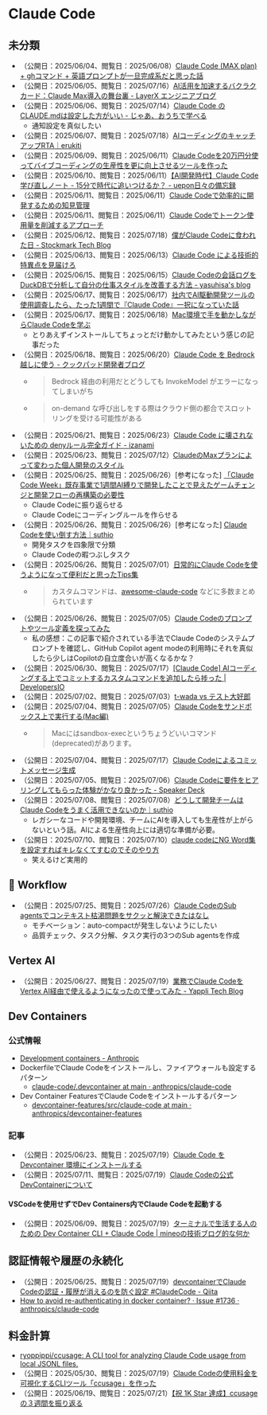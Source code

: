 # Claude Code

## 未分類
- （公開日：2025/06/04、閲覧日：2025/06/08）[Claude Code \(MAX plan\) \+ ghコマンド \+ 英語プロンプトが一旦完成系だと思った話](https://zenn.dev/engine0606/articles/9201ff4c3e837d)
- （公開日：2025/06/05、閲覧日：2025/07/16）[AI活用を加速するバクラクカード：Claude Max導入の舞台裏 \- LayerX エンジニアブログ](https://tech.layerx.co.jp/entry/2025/06/05/161631)
- （公開日：2025/06/06、閲覧日：2025/07/14）[Claude Code の CLAUDE\.mdは設定した方がいい \- じゃあ、おうちで学べる](https://syu-m-5151.hatenablog.com/entry/2025/06/06/190847)
    - 通知設定を真似したい
- （公開日：2025/06/07、閲覧日：2025/07/18）[AIコーディングのキャッチアップRTA｜erukiti](https://note.com/erukiti/n/nec669ebc6439)
- （公開日：2025/06/09、閲覧日：2025/06/11）[Claude Codeを20万円分使ってバイブコーディングの生産性を更に向上させるツールを作った](https://zenn.dev/aktriver/articles/2025-06-claude-code-200k-vibe-coding)
- （公開日：2025/06/10、閲覧日：2025/06/11）[【AI開発時代】Claude Code学び直しノート \- 15分で時代に追いつけるか？ \- uepon日々の備忘録](https://uepon.hatenadiary.com/entry/2025/06/10/134022)
- （公開日：2025/06/11、閲覧日：2025/06/11）[Claude Codeで効率的に開発するための知見管理](https://zenn.dev/driller/articles/2a23ef94f1d603)
- （公開日：2025/06/11、閲覧日：2025/06/11）[Claude Codeでトークン使用量を削減するアプローチ](https://zenn.dev/driller/articles/ff6a50ae228b2b)
- （公開日：2025/06/12、閲覧日：2025/07/18）[僕がClaude Codeに食われた日 \- Stockmark Tech Blog](https://stockmark-tech.hatenablog.com/entry/2025/06/12/091850)
- （公開日：2025/06/13、閲覧日：2025/06/13）[Claude Code による技術的特異点を見届けろ](https://zenn.dev/mizchi/articles/claude-code-singularity-point)
- （公開日：2025/06/15、閲覧日：2025/06/15）[Claude Codeの会話ログをDuckDBで分析して自分の仕事スタイルを改善する方法 \- yasuhisa's blog](https://www.yasuhisay.info/entry/2025/06/15/162704#google_vignette)
- （公開日：2025/06/17、閲覧日：2025/06/17）[社内でAI駆動開発ツールの使用調査したら、たった1週間で『Claude Code』一択になっていた話](https://zenn.dev/explaza/articles/f62e704e73d3ff)
- （公開日：2025/06/17、閲覧日：2025/06/18）[Mac環境で手を動かしながらClaude Codeを学ぶ](https://zenn.dev/fendo181/articles/1c859828fa2e17)
    - とりあえずインストールしてちょっとだけ動かしてみたという感じの記事だった
- （公開日：2025/06/18、閲覧日：2025/06/20）[Claude Code を Bedrock 越しに使う \- クックパッド開発者ブログ](https://techlife.cookpad.com/entry/claude-code-bedrock-2025)
    - > Bedrock 経由の利用だとどうしても InvokeModel がエラーになってしまいがち
    - > on-demand な呼び出しをする際はクラウド側の都合でスロットリングを受ける可能性がある
- （公開日：2025/06/21、閲覧日：2025/06/23）[Claude Code に壊されないための denyルール完全ガイド \- izanami](https://izanami.dev/post/d6f25eec-71aa-4746-8c0d-80c67a1459be)
- （公開日：2025/06/23、閲覧日：2025/07/12）[ClaudeのMaxプランによって変わった個人開発のスタイル](https://zenn.dev/ryosuke_horie/articles/24768b727ff27c)
- （公開日：2025/06/25、閲覧日：2025/06/26）[参考になった] [「Claude Code Week」既存事業で1週間AI縛りで開発したことで見えたゲームチェンジと開発フローの再構築の必要性](https://zenn.dev/loglass/articles/b286b1e8f0947b)
    - Claude Codeに振り返らせる
    - Claude Codeにコーディングルールを作らせる
- （公開日：2025/06/26、閲覧日：2025/06/26）[参考になった] [Claude Codeを使い倒す方法｜suthio](https://note.com/suthio/n/n71c111ddd183)
    - 開発タスクを四象限で分類
    - Claude Codeの暇つぶしタスク
- （公開日：2025/06/26、閲覧日：2025/07/01）[日常的にClaude Codeを使うようになって便利だと思ったTips集](https://zenn.dev/yareyare/articles/99f176a8b1c3a9)
    - > カスタムコマンドは、[awesome-claude-code](https://github.com/hesreallyhim/awesome-claude-code) などに多数まとめられています
- （公開日：2025/06/26、閲覧日：2025/07/05）[Claude Codeのプロンプトやツール定義を探ってみた](https://tosi-tech.net/2025/06/claude-code-prompts-and-tools/)
    - 私の感想：この記事で紹介されている手法でClaude Codeのシステムプロンプトを確認し、GitHub Copilot agent modeの利用時にそれを真似したら少しはCopilotの自立度合いが高くなるかな？
- （公開日：2025/06/30、閲覧日：2025/07/17）[\[Claude Code\] AIコーディングする上でコミットするカスタムコマンドを追加したら捗った \| DevelopersIO](https://dev.classmethod.jp/articles/claude-code-custom-slash-command-smart-commit/)
- （公開日：2025/07/02、閲覧日：2025/07/03）[t\-wada vs テスト大好郎](https://blog.lai.so/t-wada-vs-tesuto-daisuki-rou/)
- （公開日：2025/07/04、閲覧日：2025/07/05）[Claude Codeをサンドボックス上で実行する\(Mac編\)](https://zenn.dev/todesking/articles/claude-code-with-sandbox-exec)
    - > Macにはsandbox-execというちょうどいいコマンド(deprecated)があります。
- （公開日：2025/07/04、閲覧日：2025/07/17）[Claude Codeによるコミットメッセージ生成](https://zenn.dev/7shi/articles/20250704-auto-commit)
- （公開日：2025/07/05、閲覧日：2025/07/06）[Claude Codeに要件をヒアリングしてもらった体験がかなり良かった \- Speaker Deck](https://speakerdeck.com/ryuki0947/the-experience-of-having-claude-code-gather-requirements-was-quite-good)
- （公開日：2025/07/08、閲覧日：2025/07/08）[どうして開発チームはClaude Codeをうまく活用できないのか｜suthio](https://note.com/suthio/n/nb0c1d5cb1aea)
    - レガシーなコードや開発環境、チームにAIを導入しても生産性が上がらないという話。AIによる生産性向上には適切な準備が必要。
- （公開日：2025/07/10、閲覧日：2025/07/10）[claude codeにNG Word集を設定すればキレなくてすむのでそのやり方](https://zenn.dev/sesere/articles/e3d5695e0a7d14)
    - 笑えるけど実用的


## 📝 Workflow
- （公開日：2025/07/25、閲覧日：2025/07/26）[Claude CodeのSub agentsでコンテキスト枯渇問題をサクッと解決できたはなし](https://zenn.dev/tacoms/articles/552140c84aaefa)
    - モチベーション：auto-compactが発生しないようにしたい
    - 品質チェック、タスク分解、タスク実行の3つのSub agentsを作成


## Vertex AI
- （公開日：2025/06/27、閲覧日：2025/07/19）[業務でClaude CodeをVertex AI経由で使えるようになったので使ってみた \- Yappli Tech Blog](https://tech.yappli.io/entry/claude_code_vertex_ai)


## Dev Containers
### 公式情報
- [Development containers \- Anthropic](https://docs.anthropic.com/en/docs/claude-code/devcontainer)
- DockerfileでClaude Codeをインストールし、ファイアウォールも設定するパターン
    - [claude\-code/\.devcontainer at main · anthropics/claude\-code](https://github.com/anthropics/claude-code/tree/main/.devcontainer)
- Dev Container FeaturesでClaude Codeをインストールするパターン
    - [devcontainer\-features/src/claude\-code at main · anthropics/devcontainer\-features](https://github.com/anthropics/devcontainer-features/tree/main/src/claude-code)

### 記事
- （公開日：2025/06/23、閲覧日：2025/07/19）[Claude Code を Devcontainer 環境にインストールする](https://zenn.dev/microcms/articles/7034374cddcef1)
- （公開日：2025/07/11、閲覧日：2025/07/19）[Claude Codeの公式DevContainerについて](https://zenn.dev/mixi/articles/c2a11b1765b149)

#### VSCodeを使用せずでDev Containers内でClaude Codeを起動する
- （公開日：2025/06/09、閲覧日：2025/07/19）[ターミナルで生活する人のための Dev Container CLI \+ Claude Code \| mineoの技術ブログ的な何か](https://mineo-engine.com/posts/20250609-devcontaner-and-claude-code/)


## 認証情報や履歴の永続化
- （公開日：2025/06/25、閲覧日：2025/07/19）[devcontainerでClaude Codeの認証・履歴が消えるのを防ぐ設定 \#ClaudeCode \- Qiita](https://qiita.com/huton338/items/7685556744c7bbe34a6a)
- [How to avoid re\-authenticating in docker container? · Issue \#1736 · anthropics/claude\-code](https://github.com/anthropics/claude-code/issues/1736)


## 料金計算
- [ryoppippi/ccusage: A CLI tool for analyzing Claude Code usage from local JSONL files\.](https://github.com/ryoppippi/ccusage/tree/main)
- （公開日：2025/05/30、閲覧日：2025/07/19）[Claude Codeの使用料金を可視化するCLIツール「ccusage」を作った](https://zenn.dev/ryoppippi/articles/6c9a8fe6629cd6)
- （公開日：2025/06/19、閲覧日：2025/07/21）[【祝 1K Star 達成】ccusageの３週間を振り返る](https://zenn.dev/ryoppippi/articles/aad087994f26a7)
